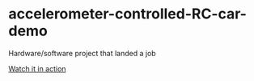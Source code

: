 accelerometer-controlled-RC-car-demo
====================================

Hardware/software project that landed a job

[Watch it in action](https://www.youtube.com/watch?v=VlcvXGJSUzo)
